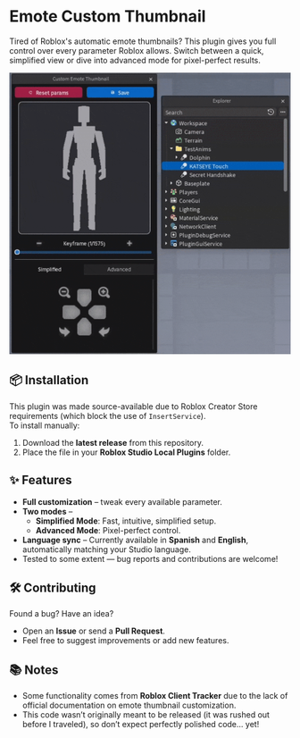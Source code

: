 # Emote Custom Thumbnail
Tired of Roblox's automatic emote thumbnails? This plugin gives you full control over every parameter Roblox allows. Switch between a quick, simplified view or dive into advanced mode for pixel-perfect results.

<img src="assets/demo.gif" alt="Plugin Demo" width="600" style="max-width: 100%; height: auto;">

## 📦 Installation
This plugin was made source-available due to Roblox Creator Store requirements (which block the use of `InsertService`).  
To install manually:
1. Download the **latest release** from this repository.
2. Place the file in your **Roblox Studio Local Plugins** folder.

## ✨ Features
- **Full customization** – tweak every available parameter.
- **Two modes** –  
  - **Simplified Mode**: Fast, intuitive, simplified setup.
  - **Advanced Mode**: Pixel-perfect control.
- **Language sync** – Currently available in **Spanish** and **English**, automatically matching your Studio language.
- Tested to some extent — bug reports and contributions are welcome!

## 🛠 Contributing
Found a bug? Have an idea?  
- Open an **Issue** or send a **Pull Request**.  
- Feel free to suggest improvements or add new features.

## 📚 Notes
- Some functionality comes from **Roblox Client Tracker** due to the lack of official documentation on emote thumbnail customization.  
- This code wasn’t originally meant to be released (it was rushed out before I traveled), so don’t expect perfectly polished code… yet!
